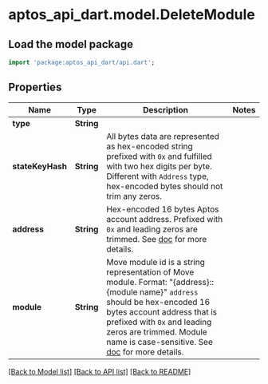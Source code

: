 # aptos_api_dart.model.DeleteModule

## Load the model package
```dart
import 'package:aptos_api_dart/api.dart';
```

## Properties
Name | Type | Description | Notes
------------ | ------------- | ------------- | -------------
**type** | **String** |  | 
**stateKeyHash** | **String** | All bytes data are represented as hex-encoded string prefixed with `0x` and fulfilled with two hex digits per byte.  Different with `Address` type, hex-encoded bytes should not trim any zeros.  | 
**address** | **String** | Hex-encoded 16 bytes Aptos account address.  Prefixed with `0x` and leading zeros are trimmed.  See [doc](https://diem.github.io/move/address.html) for more details.  | 
**module** | **String** | Move module id is a string representation of Move module.  Format: \"{address}::{module name}\"  `address` should be hex-encoded 16 bytes account address that is prefixed with `0x` and leading zeros are trimmed.  Module name is case-sensitive.  See [doc](https://diem.github.io/move/modules-and-scripts.html#modules) for more details.  | 

[[Back to Model list]](../README.md#documentation-for-models) [[Back to API list]](../README.md#documentation-for-api-endpoints) [[Back to README]](../README.md)


